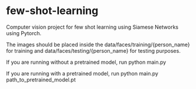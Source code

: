 # few-shot-learning
Computer vision project for few shot learning using Siamese Networks using Pytorch.

The images should be placed inside the data/faces/training/{person_name} for training and data/faces/testing/{person_name} for testing purposes.

If you are running without a pretrained model, run
python main.py

If you are running with a pretrained model, run
python main.py path_to_pretrained_model.pt
